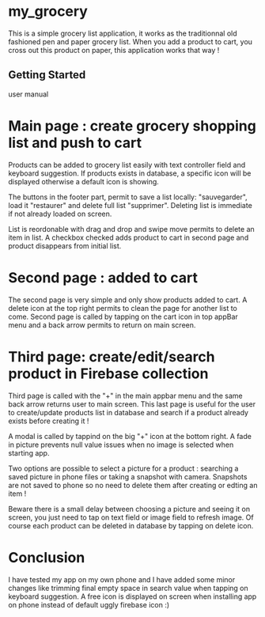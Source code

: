 # my_grocery

This is a simple grocery list application, it works as the traditionnal old fashioned pen and paper grocery list.
When you add a product to cart, you cross out this product on paper, this application works that way !

## Getting Started
user manual

# Main page : create grocery shopping list and push to cart 
Products can be added to grocery list easily with text controller field and keyboard suggestion.
If products exists in database, a specific icon will be displayed otherwise a default icon is showing.

The buttons in the footer part, permit to save a list locally: "sauvegarder", load it "restaurer" and delete full list "supprimer".
Deleting list is immediate if not already loaded on screen. 

List is reordonable with drag and drop and swipe move permits to delete an item in list.
A checkbox checked adds product to cart in second page and product disappears from initial list.

# Second page : added to cart
The second page is very simple and only show products added to cart. A delete icon at the top right permits to clean the page for another list to come.
Second page is called by tapping on the cart icon in top appBar menu and a back arrow permits to return on main screen.

# Third page: create/edit/search product in Firebase collection
Third page is called with the "+" in the main appbar menu and the same back arrow returns user to main screen.
This last page is useful for the user to create/update products list in database and search if a product already exists before creating it !

A modal is called by tappind on the big "+" icon at the bottom right.
A fade in picture prevents null value issues when no image is selected when starting app.

Two options are possible to select a picture for a product : searching a saved picture in phone files or taking a snapshot with camera.
Snapshots are not saved to phone so no need to delete them after creating or edting an item !

Beware there is a small delay between choosing a picture and seeing it on screen, you just need to tap on text field or image field to refresh image.
Of course each product can be deleted in database by tapping on delete icon.

# Conclusion
I have tested my app on my own phone and I have added some minor changes like trimming final empty space in search value when tapping on keyboard suggestion.
A free icon is displayed on screen when installing app on phone instead of default uggly firebase icon :)

